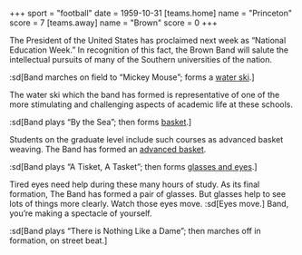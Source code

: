 +++
sport = "football"
date = 1959-10-31
[teams.home]
name = "Princeton"
score = 7
[teams.away]
name = "Brown"
score = 0
+++

The President of the United States has proclaimed next week as “National Education Week.” In recognition of this fact, the Brown Band will salute the intellectual pursuits of many of the Southern universities of the nation.

:sd[Band marches on field to “Mickey Mouse”; forms a <u>water ski</u>.]

The water ski which the band has formed is representative of one of the more stimulating and challenging aspects of academic life at these schools.

:sd[Band plays “By the Sea”; then forms <u>basket</u>.]

Students on the graduate level include such courses as advanced basket weaving. The Band has formed an <u>advanced basket</u>.

:sd[Band plays “A Tisket, A Tasket”; then forms <u>glasses and eyes</u>.]

Tired eyes need help during these many hours of study. As its final formation, The Band has formed a pair of glasses. But glasses help to see lots of things more clearly. Watch those eyes move. :sd[Eyes move.] Band, you’re making a spectacle of yourself.

:sd[Band plays “There is Nothing Like a Dame”; then marches off in formation, on street beat.]
